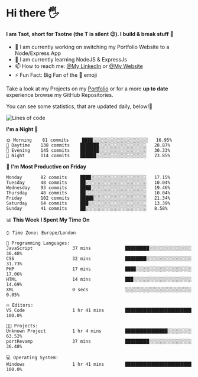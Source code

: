# Hi there :raised_hand_with_fingers_splayed:
#### I am Tsot, short for Tsotne (the T is silent :wink:). I build & break stuff :space_invader:
- :telescope: I am currently working on switching my Portfolio Website to a Node/Express App
- :seedling: I am currently learning NodeJS & ExpressJs
- :mailbox: How to reach me: [@My LinkedIn](https://www.linkedin.com/in/tsotne-gvadzabia/) or [@My Website](https://tsotnegvadzabia.me/contact)
- :zap: Fun Fact: Big Fan of the :space_invader: emoji

Take a look at my Projects on my [Portfolio](https://tsotnegvadzabia.me/) or for a more **up to date** experience browse my GitHub Repositories.

You can see some statistics, that are updated daily, below!:space_invader:
<!--START_SECTION:waka-->
![Lines of code](https://img.shields.io/badge/From%20Hello%20World%20I%27ve%20Written-1.3%20million%20lines%20of%20code-blue)

**I'm a Night 🦉** 

```text
🌞 Morning    81 commits     ████░░░░░░░░░░░░░░░░░░░░░   16.95% 
🌆 Daytime    138 commits    ███████░░░░░░░░░░░░░░░░░░   28.87% 
🌃 Evening    145 commits    ███████░░░░░░░░░░░░░░░░░░   30.33% 
🌙 Night      114 commits    ██████░░░░░░░░░░░░░░░░░░░   23.85%

```
📅 **I'm Most Productive on Friday** 

```text
Monday       82 commits     ████░░░░░░░░░░░░░░░░░░░░░   17.15% 
Tuesday      48 commits     ██░░░░░░░░░░░░░░░░░░░░░░░   10.04% 
Wednesday    93 commits     ████░░░░░░░░░░░░░░░░░░░░░   19.46% 
Thursday     48 commits     ██░░░░░░░░░░░░░░░░░░░░░░░   10.04% 
Friday       102 commits    █████░░░░░░░░░░░░░░░░░░░░   21.34% 
Saturday     64 commits     ███░░░░░░░░░░░░░░░░░░░░░░   13.39% 
Sunday       41 commits     ██░░░░░░░░░░░░░░░░░░░░░░░   8.58%

```


📊 **This Week I Spent My Time On** 

```text
⌚︎ Time Zone: Europe/London

💬 Programming Languages: 
JavaScript               37 mins             █████████░░░░░░░░░░░░░░░░   36.48% 
CSS                      32 mins             ████████░░░░░░░░░░░░░░░░░   31.73% 
PHP                      17 mins             ████░░░░░░░░░░░░░░░░░░░░░   17.06% 
HTML                     14 mins             ███░░░░░░░░░░░░░░░░░░░░░░   14.69% 
XML                      0 secs              ░░░░░░░░░░░░░░░░░░░░░░░░░   0.05%

🔥 Editors: 
VS Code                  1 hr 41 mins        █████████████████████████   100.0%

🐱‍💻 Projects: 
Unknown Project          1 hr 4 mins         ████████████████░░░░░░░░░   63.52% 
portRevamp               37 mins             █████████░░░░░░░░░░░░░░░░   36.48%

💻 Operating System: 
Windows                  1 hr 41 mins        █████████████████████████   100.0%

```


<!--END_SECTION:waka-->
